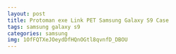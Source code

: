 ```yaml
---
layout: post
title: Protoman exe Link PET Samsung Galaxy S9 Case
tags: samsung galaxy s9
categories: samsung
img: 1OfFQTXeJOeydDfHQnOGtl8qvnfD_DBOU
---
```

